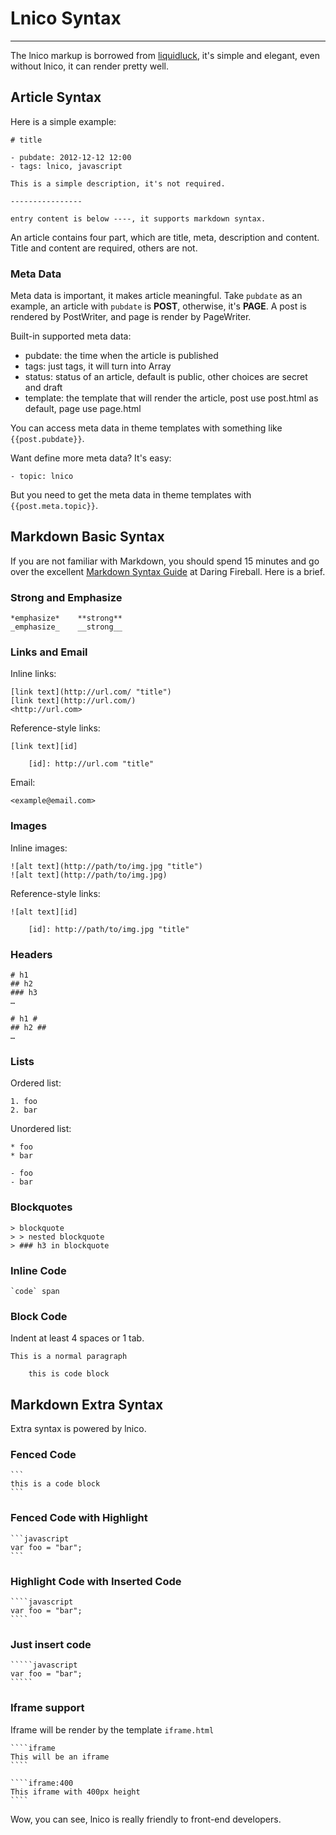 # Lnico Syntax

-----

The lnico markup is borrowed from [liquidluck](https://github.com/lepture/liquidluck), it's simple and elegant, even without lnico, it can render pretty well.


## Article Syntax

Here is a simple example:

```
# title

- pubdate: 2012-12-12 12:00
- tags: lnico, javascript

This is a simple description, it's not required.

----------------

entry content is below ----, it supports markdown syntax.
```

An article contains four part, which are title, meta, description and content. Title and content are required, others are not.


### Meta Data

Meta data is important, it makes article meaningful. Take `pubdate` as an example, an article with `pubdate` is **POST**, otherwise, it's **PAGE**. A post is rendered by PostWriter, and page is render by PageWriter.

Built-in supported meta data:

- pubdate: the time when the article is published
- tags: just tags, it will turn into Array
- status: status of an article, default is public, other choices are secret and draft
- template: the template that will render the article, post use post.html as default, page use page.html

You can access meta data in theme templates with something like `{{post.pubdate}}`.

Want define more meta data? It's easy:

```
- topic: lnico
```

But you need to get the meta data in theme templates with `{{post.meta.topic}}`.


## Markdown Basic Syntax

If you are not familiar with Markdown,  you should spend 15 minutes and go over the excellent [Markdown Syntax Guide](http://daringfireball.net/projects/markdown/syntax) at Daring Fireball. Here is a brief.

### Strong and Emphasize

```
*emphasize*    **strong**
_emphasize_    __strong__
```

### Links and Email

Inline links:

```
[link text](http://url.com/ "title")
[link text](http://url.com/)
<http://url.com>
```

Reference-style links:

```
[link text][id]

    [id]: http://url.com "title"
```

Email:

```
<example@email.com>
```

### Images

Inline images:

```
![alt text](http://path/to/img.jpg "title")
![alt text](http://path/to/img.jpg)
```

Reference-style links:

```
![alt text][id]

    [id]: http://path/to/img.jpg "title"
```

### Headers

```
# h1
## h2
### h3
…
```

```
# h1 #
## h2 ##
…
```

### Lists

Ordered list:

```
1. foo
2. bar
```

Unordered list:

```
* foo
* bar
```

```
- foo
- bar
```

### Blockquotes

```
> blockquote
> > nested blockquote
> ### h3 in blockquote
```

### Inline Code

```
`code` span
```

### Block Code

Indent at least 4 spaces or 1 tab.

```
This is a normal paragraph

    this is code block
```

## Markdown Extra Syntax

Extra syntax is powered by lnico.

### Fenced Code

    ```
    this is a code block
    ```

### Fenced Code with Highlight

    ```javascript
    var foo = "bar";
    ```

### Highlight Code with Inserted Code

    ````javascript
    var foo = "bar";
    ````

### Just insert code

    `````javascript
    var foo = "bar";
    `````

### Iframe support

Iframe will be render by the template `iframe.html`

    ````iframe
    This will be an iframe
    ````

    ````iframe:400
    This iframe with 400px height
    ````

Wow, you can see, lnico is really friendly to front-end developers.
